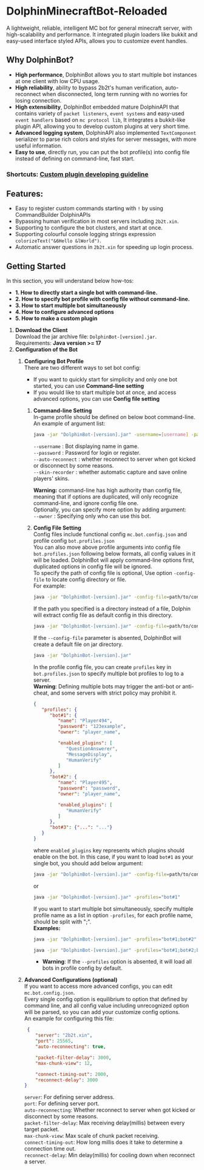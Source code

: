 # DolphinMinecraftBot-Reloaded
A lightweight, reliable, intelligent MC bot for general minecraft server, with high-scalability and performance. It integrated plugin loaders like bukkit and easy-used interface styled APIs, allows you to customize event handles.


## Why DolphinBot?
   - **High performance**, DolphinBot allows you to start multiple bot instances at one client with low CPU usage.   
   - **High reliability**, ability to bypass 2b2t's human verification, auto-reconnect when disconnected, long term running with no worries for losing connection.  
   - **High extensibility**, DolphinBot embedded mature DolphinAPI that contains variety of `packet listeners`, `event systems` and easy-used `event handlers` based on `mc protocol lib`,
     It integrates a bukkit-like plugin API, allowing you to develop custom plugins at very short time.  
   - **Advanced logging system**, DolphinAPI also implemented `TextComponent` serializer to parse rich colors and styles for server messages, with more useful information.
   - **Easy to use**, directly run, you can put the bot profile(s) into config file instead of defining on command-line, fast start.
### **Shortcuts**: [Custom plugin developing guideline](PluginDocumentation.md)
## Features:
   - Easy to register custom commands starting with `!` by using CommandBuilder DolphinAPIs
   - Bypassing human verification in most servers including `2b2t.xin`.
   - Supporting to configure the bot clusters, and start at once.
   - Supporting colourful console logging strings expression `colorizeText("&6Hello &lWorld")`.
   - Automatic answer questions in `2b2t.xin` for speeding up login process.
## Getting Started
In this section, you will understand below how-tos:  
  - **1. How to directly start a single bot with command-line.**  
  - **2. How to specify bot profile with config file without command-line.**  
  - **3. How to start multiple bot simultaneously**  
  - **4. How to configure advanced options**  
  - **5. How to make a custom plugin**  

1. **Download the Client**  
   Download the jar archive file: `DolphinBot-[version].jar`.  
   Requirements: **Java version >= 17**
2. **Configuration of the Bot**
   1. **Configuring Bot Profile**  
      There are two different ways to set bot config:  
   
      - If you want to quickly start for simplicity and only one bot started, you can use **Command-line setting**  
      - If you would like to start multiple bot at once, and access advanced options, you can use **Config file setting**    
      
      1. **Command-line Setting**  
           In-game profile should be defined on below boot command-line.  
           An example of argument list:
           ```bash
           java -jar "DolphinBot-[version].jar" -username=[username] -password=[password] -skin-recorder=[enable/disable]
           ```
         `--username` : Bot displaying name in game.  
         `--password` : Password for login or register.  
         `--auto-reconnect` : whether reconnect to server when got kicked or disconnect by some reasons.  
         `--skin-recorder` : whether automatic capture and save online players' skins.
         
         **Warning:**  command-line has high authority than config file, meaning that if options are duplicated, will only recognize 
         command-line, and ignore config file one.  
         Optionally, you can specify more option by adding argument:  
         `--owner` : Specifying only who can use this bot.
      2. **Config File Setting**  
            Config files include functional config `mc.bot.config.json` and profile config `bot.profiles.json`  
            You can also move above profile arguments into config file ``bot.profiles.json`` following below formats, all config values in it will be loaded.
            DolphinBot will apply command-line options first, duplicated options in config file will be ignored.    
            To specify the path of config file is optional, Use option `-config-file` to locate config directory or file.  
            For example:  
            ```bash 
            java -jar "DolphinBot-[version].jar" -config-file=path/to/config.json
            ```
            If the path you specified is a directory instead of a file, Dolphin will extract config file as default config in this directory.  
            ```bash
            java -jar "DolphinBot-[version].jar" -config-file=path/to/config_directory
            ```
            If the `--config-file` parameter is absented, DolphinBot will create a default file on jar directory.  
            ```bash 
            java -jar "DolphinBot-[version].jar"
            ```
         
            In the profile config file, you can create `profiles` key in `bot.profiles.json` to specify multiple bot profiles to log to a server.  
            **Warning**: Defining multiple bots may trigger the anti-bot or anti-cheat, and some servers with strict policy may prohibit it.
            ```json
            {
               "profiles": {
                  "bot#1": {
                     "name": "Player494",
                     "password": "123example",
                     "owner": "player_name",
         
                     "enabled_plugins": [
                        "QuestionAnswerer",
                        "MessageDisplay",
                        "HumanVerify"
                     ]
                  },
                  "bot#2": {
                     "name": "Player495",  
                     "password": "password",
                     "owner": "player_name",
         
                     "enabled_plugins": [
                        "HumanVerify"
                     ]
                  },
                  "bot#3": {"...": "..."}
               }
            }
            ```
            where `enabled_plugins` key represents which plugins should enable on the bot.
            In this case, if you want to load `bot#1` as your single bot, you should add below argument:  
            ```bash
            java -jar "DolphinBot-[version].jar" -config-file=path/to/config_directory -profiles="bot#1"
            ```  
            or
            ```bash
            java -jar "DolphinBot-[version].jar" -profiles="bot#1"
            ```   
            If you want to start multiple bot simultaneously, specify multiple profile name as a list in option `-profiles`, for
            each profile name, should be split with ";".  
            **Examples:**  
            ```bash
            java -jar "DolphinBot-[version].jar" -profiles="bot#1;bot#2"
            ```  
            ```bash
            java -jar "DolphinBot-[version].jar" -profiles="bot#1;bot#2;bot#3;..."
            ```
            - **Warning**: If the `--profiles` option is absented, it will load all bots in profile config by default.
   2. **Advanced Configurations (optional)**  
      If you want to access more advanced configs, you can edit `mc.bot.config.json`.  
      Every single config option is equilibrium to option that defined by command line, and all config value including
      unrecognized option will be parsed, so you can add your customize config options.  
      An example for configuring this file:
      ```json
       {
          "server": "2b2t.xin",
          "port": 25565,
          "auto-reconnecting": true,
   
          "packet-filter-delay": 3000,
          "max-chunk-view": 12,
   
          "connect-timing-out": 2000,
          "reconnect-delay": 3000
      }
      ```   
      `server`: For defining server address.  
      `port`: For defining server port.  
      `auto-reconnecting`: Whether reconnect to server when got kicked or disconnect by some reasons.  
      `packet-filter-delay`: Max receiving delay(millis) between every target packet.   
      `max-chunk-view`: Max scale of chunk packet receiving.  
      `connect-timing-out`: How long millis does it take to determine a connection time out.  
      `reconnect-delay`: Min delay(millis) for cooling down when reconnect a server.  